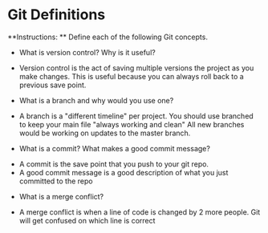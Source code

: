 # Git Definitions

**Instructions: ** Define each of the following Git concepts.

* What is version control?  Why is it useful?
 - Version control is the act of saving multiple versions the project as you make changes. This is useful because you can always roll back to a previous save point. 



* What is a branch and why would you use one?
 - A branch is a "different timeline" per project. You should use branched to keep your main file "always working and clean" All new branches would be working on updates to the master branch.

* What is a commit? What makes a good commit message?
 - A commit is the save point that you push to your git repo.
 - A good commit message is a good description of what you just committed to the repo 

* What is a merge conflict?
 - A merge conflict is when  a line of code is changed by 2 more people. Git will get confused on which line is correct
